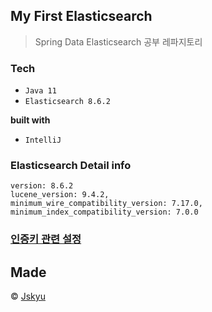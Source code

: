 ## My First Elasticsearch
> Spring Data Elasticsearch 공부 레파지토리

### Tech
- `Java 11`
- `Elasticsearch 8.6.2`

__built with__
- `IntelliJ`

### Elasticsearch Detail info
```
version: 8.6.2
lucene_version: 9.4.2,
minimum_wire_compatibility_version: 7.17.0,
minimum_index_compatibility_version: 7.0.0
```

### [인증키 관련 설정](https://github.com/Jskyu/my-first-elastic/tree/master/key)

## Made
© [Jskyu](https://github.com/Jskyu)